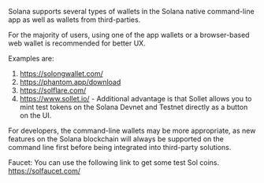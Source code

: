 Solana supports several types of wallets in the Solana native command-line app as well as wallets from third-parties.

For the majority of users, using one of the app wallets or a browser-based web wallet is recommended for better UX. 

Examples are:
1) https://solongwallet.com/
2) https://phantom.app/download
3) https://solflare.com/
4) https://www.sollet.io/ - Additional advantage is that Sollet allows you to mint test tokens on the Solana Devnet and Testnet directly as a button on the UI.

For developers, the command-line wallets may be more appropriate, as new features on the Solana blockchain will always be supported on the command line first before being integrated into third-party solutions.

Faucet: 
You can use the following link to get some test Sol coins.
https://solfaucet.com/